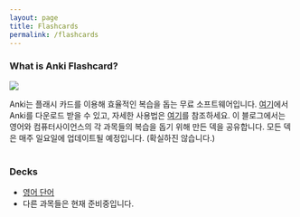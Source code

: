 ```yaml
---
layout: page
title: Flashcards
permalink: /flashcards
---
```


[download_anki]:https://apps.ankiweb.net/
[howtouse_anki]:https://bravacoreana.tistory.com/category/%EC%96%B8%EC%96%B4%20%EA%B3%B5%EB%B6%80/%EC%95%88%ED%82%A4,%20Anki

### What is Anki Flashcard?

![](https://images-na.ssl-images-amazon.com/images/I/41J1JZ4FYpL.png)

Anki는 플래시 카드를 이용해 효율적인 복습을 돕는 무료 소프트웨어입니다. 
[여기][download_anki]에서 Anki를 다운로드 받을 수 있고, 자세한 사용법은 [여기][howtouse_anki]를 참조하세요.
이 블로그에서는 영어와 컴퓨터사이언스의 각 과목들의 복습을 돕기 위해 만든 덱을 공유합니다.
모든 덱은 매주 일요일에 업데이트될 예정입니다. (확실하진 않습니다.)
<br><br>

### Decks
- [영어 단어](https://ankiweb.net/shared/info/1502388527)
- 다른 과목들은 현재 준비중입니다.